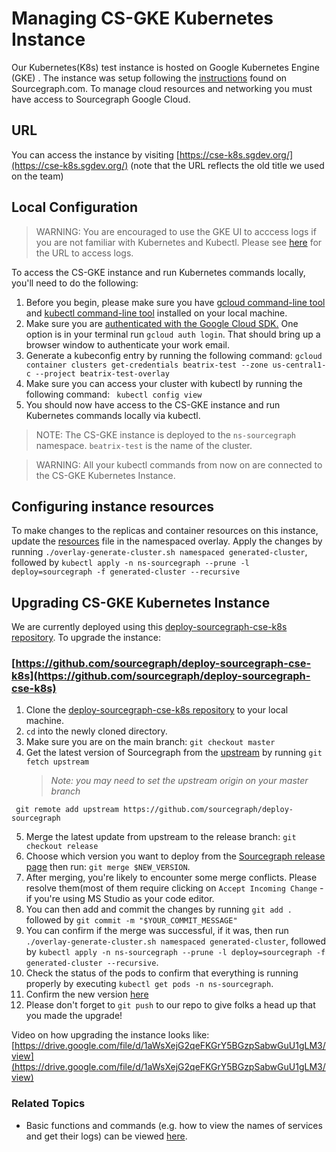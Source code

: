 # Managing CS-GKE Kubernetes Instance

Our Kubernetes(K8s) test instance is hosted on Google Kubernetes Engine (GKE) .
The instance was setup following the [instructions](https://docs.sourcegraph.com/admin/install/kubernetes) found on Sourcegraph.com.
To manage cloud resources and networking you must have access to Sourcegraph Google Cloud.

## URL

You can access the instance by visiting [https://cse-k8s.sgdev.org/](https://cse-k8s.sgdev.org/) (note that the URL reflects the old title we used on the team)

## Local Configuration

> WARNING: You are encouraged to use the GKE UI to acccess logs if you are not familiar with Kubernetes and Kubectl. Please see [here](https://sourcegraph.slack.com/archives/C01JR51JR5J/p1627511709407000?thread_ts=1627470003.341600&cid=C01JR51JR5J) for the URL to access logs.

To access the CS-GKE instance and run Kubernetes commands locally, you'll need to do the following:

1. Before you begin, please make sure you have [gcloud command-line tool](https://cloud.google.com/sdk/gcloud) and [kubectl command-line tool](https://kubernetes.io/docs/reference/kubectl/overview/) installed on your local machine.
2. Make sure you are [authenticated with the Google Cloud SDK.](https://cloud.google.com/sdk/gcloud/reference/auth/login?hl=en) One option is in your terminal run `gcloud auth login`. That should bring up a browser window to authenticate your work email.
3. Generate a kubeconfig entry by running the following command: `gcloud container clusters get-credentials beatrix-test --zone us-central1-c --project beatrix-test-overlay`
4. Make sure you can access your cluster with kubectl by running the following command: ` kubectl config view`
5. You should now have access to the CS-GKE instance and run Kubernetes commands locally via kubectl.

> NOTE: The CS-GKE instance is deployed to the `ns-sourcegraph` namespace. `beatrix-test` is the name of the cluster.

> WARNING: All your kubectl commands from now on are connected to the CS-GKE Kubernetes Instance.

## Configuring instance resources

To make changes to the replicas and container resources on this instance, update the [resources](https://github.com/sourcegraph/deploy-sourcegraph-cse-k8s/blob/release/overlays/namespaced/resources.yaml) file in the namespaced overlay. Apply the changes by running `./overlay-generate-cluster.sh namespaced generated-cluster`, followed by `kubectl apply -n ns-sourcegraph --prune -l deploy=sourcegraph -f generated-cluster --recursive`

## Upgrading CS-GKE Kubernetes Instance

We are currently deployed using this [deploy-sourcegraph-cse-k8s repository](https://github.com/sourcegraph/deploy-sourcegraph-cse-k8s). To upgrade the instance:

### [https://github.com/sourcegraph/deploy-sourcegraph-cse-k8s](https://github.com/sourcegraph/deploy-sourcegraph-cse-k8s)

1. Clone the [deploy-sourcegraph-cse-k8s repository](https://github.com/sourcegraph/deploy-sourcegraph-cse-k8s) to your local machine.
2. `cd` into the newly cloned directory.
3. Make sure you are on the main branch: `git checkout master`
4. Get the latest version of Sourcegraph from the [upstream](https://github.com/sourcegraph/deploy-sourcegraph/) by running `git fetch upstream`
   > _Note: you may need to set the upstream origin on your master branch_

```
 git remote add upstream https://github.com/sourcegraph/deploy-sourcegraph
```

5. Merge the latest update from upstream to the release branch: `git checkout release`
6. Choose which version you want to deploy from the [Sourcegraph release page](https://github.com/sourcegraph/deploy-sourcegraph/releases) then run: `git merge $NEW_VERSION`.
7. After merging, you're likely to encounter some merge conflicts. Please resolve them(most of them require clicking on `Accept Incoming Change` - if you're using MS Studio as your code editor.
8. You can then add and commit the changes by running `git add .` followed by `git commit -m "$YOUR_COMMIT_MESSAGE"`
9. You can confirm if the merge was successful, if it was, then run `./overlay-generate-cluster.sh namespaced generated-cluster`, followed by `kubectl apply -n ns-sourcegraph --prune -l deploy=sourcegraph -f generated-cluster --recursive`.
10. Check the status of the pods to confirm that everything is running properly by executing `kubectl get pods -n ns-sourcegraph`.
11. Confirm the new version [here](https://cse-k8s.sgdev.org/site-admin/updates)
12. Please don't forget to `git push` to our repo to give folks a head up that you made the upgrade!

Video on how upgrading the instance looks like: [https://drive.google.com/file/d/1aWsXejG2qeFKGrY5BGzpSabwGuU1gLM3/view](https://drive.google.com/file/d/1aWsXejG2qeFKGrY5BGzpSabwGuU1gLM3/view)

### Related Topics

- Basic functions and commands (e.g. how to view the names of services and get their logs) can be viewed [here](https://sourcegraph.github.io/support-generator/).
